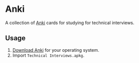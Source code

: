 # Anki

A collection of [Anki](https://ankiweb.net/about) cards for studying for technical interviews.

## Usage

1. [Download Anki](https://apps.ankiweb.net/) for your operating system.
2. Import `Technical Interviews.apkg`.
